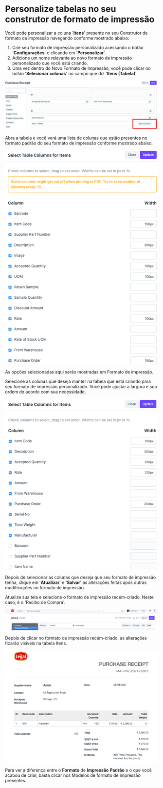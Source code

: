 # Personalize tabelas no seu construtor de formato de impressão


Você pode personalizar a coluna '**Itens**' presente no seu Construtor de formato de impressão navegando conforme mostrado abaixo:

  


1. Crie seu formato de impressão personalizado acessando o botão '**Configurações**' e clicando em '**Personalizar**'.
2. Adicione um nome relevante ao novo formato de impressão personalizado que você está criando.
3. Uma vez dentro do Novo Formato de Impressão, você pode clicar no botão '**Selecionar colunas**' no campo que diz '**Itens (Tabela)**'

  


![](/files/IIunbhn.png)

  


Abra a tabela e você verá uma lista de colunas que estão presentes no formato padrão do seu formato de impressão conforme mostrado abaixo:

  


![](/files/HCA3S5a.png)

  


  


  


As opções selecionadas aqui serão mostradas em Formato de impressão.

Selecione as colunas que deseja manter na tabela que está criando para seu formato de impressão personalizado. Você pode ajustar a largura e sua ordem de acordo com sua necessidade.

  


![](/files/HEUrHpC.png)

  


Depois de selecionar as colunas que deseja que seu formato de impressão tenha, clique em '**Atualizar**' e '**Salvar**' as alterações feitas após outras modificações no formato de impressão.

  


Atualize sua tela e selecione o formato de impressão recém-criado. Neste caso, é o 'Recibo de Compra'.

![](/files/nwQT6g6.png)

  


Depois de clicar no formato de impressão recém-criado, as alterações ficarão visíveis na tabela Itens.

  


![](/files/Bsp6PRj.png)

  


  


  


Para ver a diferença entre o **Formato** de **Impressão** **Padrão** e o que você acabou de criar, basta clicar nos Modelos de formato de impressão presentes.